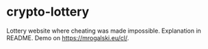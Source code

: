 crypto-lottery
==============

Lottery website where cheating was made impossible. Explanation in README. Demo on https://mrogalski.eu/cl/.
